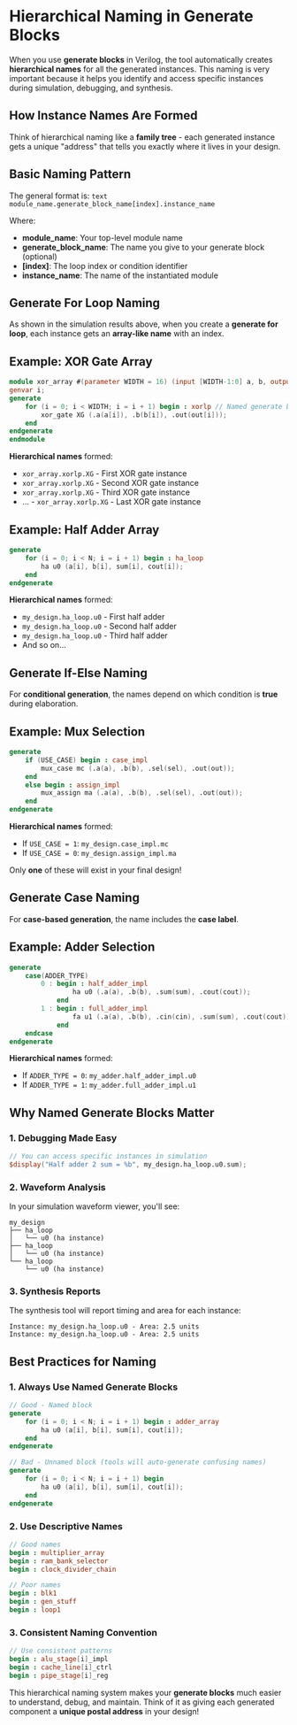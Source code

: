# Hierarchical Naming in Generate Blocks

When you use **generate blocks** in Verilog, the tool automatically creates **hierarchical names** for all the generated instances. This naming is very important because it helps you identify and access specific instances during simulation, debugging, and synthesis.

## How Instance Names Are Formed

Think of hierarchical naming like a **family tree** - each generated instance gets a unique "address" that tells you exactly where it lives in your design.

## Basic Naming Pattern

The general format is:
`text module_name.generate_block_name[index].instance_name`

Where:
- **module_name**: Your top-level module name
- **generate_block_name**: The name you give to your generate block (optional)
- **[index]**: The loop index or condition identifier
- **instance_name**: The name of the instantiated module

## Generate For Loop Naming

As shown in the simulation results above, when you create a **generate for loop**, each instance gets an **array-like name** with an index.

## Example: XOR Gate Array

```verilog
module xor_array #(parameter WIDTH = 16) (input [WIDTH-1:0] a, b, output [WIDTH-1:0] out);
genvar i;
generate
    for (i = 0; i < WIDTH; i = i + 1) begin : xorlp // Named generate block
        xor_gate XG (.a(a[i]), .b(b[i]), .out(out[i]));
    end
endgenerate
endmodule
```

**Hierarchical names** formed:
- `xor_array.xorlp.XG` - First XOR gate instance
- `xor_array.xorlp.XG` - Second XOR gate instance
- `xor_array.xorlp.XG` - Third XOR gate instance
- ... - `xor_array.xorlp.XG` - Last XOR gate instance

## Example: Half Adder Array

```verilog
generate
    for (i = 0; i < N; i = i + 1) begin : ha_loop
        ha u0 (a[i], b[i], sum[i], cout[i]);
    end
endgenerate
```

**Hierarchical names** formed:
- `my_design.ha_loop.u0` - First half adder
- `my_design.ha_loop.u0` - Second half adder
- `my_design.ha_loop.u0` - Third half adder
- And so on...

## Generate If-Else Naming

For **conditional generation**, the names depend on which condition is **true** during elaboration.

## Example: Mux Selection

```verilog
generate
    if (USE_CASE) begin : case_impl
        mux_case mc (.a(a), .b(b), .sel(sel), .out(out));
    end
    else begin : assign_impl
        mux_assign ma (.a(a), .b(b), .sel(sel), .out(out));
    end
endgenerate
```

**Hierarchical names** formed:
- If `USE_CASE = 1`: `my_design.case_impl.mc`
- If `USE_CASE = 0`: `my_design.assign_impl.ma`

Only **one** of these will exist in your final design!

## Generate Case Naming

For **case-based generation**, the name includes the **case label**.

## Example: Adder Selection

```verilog
generate
    case(ADDER_TYPE)
        0 : begin : half_adder_impl
                ha u0 (.a(a), .b(b), .sum(sum), .cout(cout));
            end
        1 : begin : full_adder_impl
                fa u1 (.a(a), .b(b), .cin(cin), .sum(sum), .cout(cout));
            end
    endcase
endgenerate
```

**Hierarchical names** formed:
- If `ADDER_TYPE = 0`: `my_adder.half_adder_impl.u0`
- If `ADDER_TYPE = 1`: `my_adder.full_adder_impl.u1`

## Why Named Generate Blocks Matter

### 1. Debugging Made Easy

```verilog
// You can access specific instances in simulation
$display("Half adder 2 sum = %b", my_design.ha_loop.u0.sum);
```

### 2. Waveform Analysis

In your simulation waveform viewer, you'll see:
```
my_design
├── ha_loop
│   └── u0 (ha instance)
├── ha_loop
│   └── u0 (ha instance)
└── ha_loop
    └── u0 (ha instance)
```

### 3. Synthesis Reports

The synthesis tool will report timing and area for each instance:
```
Instance: my_design.ha_loop.u0 - Area: 2.5 units
Instance: my_design.ha_loop.u0 - Area: 2.5 units
```

## Best Practices for Naming

### 1. Always Use Named Generate Blocks

```verilog
// Good - Named block
generate
    for (i = 0; i < N; i = i + 1) begin : adder_array
        ha u0 (a[i], b[i], sum[i], cout[i]);
    end
endgenerate

// Bad - Unnamed block (tools will auto-generate confusing names)
generate
    for (i = 0; i < N; i = i + 1) begin
        ha u0 (a[i], b[i], sum[i], cout[i]);
    end
endgenerate
```

### 2. Use Descriptive Names

```verilog
// Good names
begin : multiplier_array
begin : ram_bank_selector
begin : clock_divider_chain

// Poor names
begin : blk1
begin : gen_stuff
begin : loop1
```

### 3. Consistent Naming Convention

```verilog
// Use consistent patterns
begin : alu_stage[i]_impl
begin : cache_line[i]_ctrl
begin : pipe_stage[i]_reg
```

This hierarchical naming system makes your **generate blocks** much easier to understand, debug, and maintain. Think of it as giving each generated component a **unique postal address** in your design!

